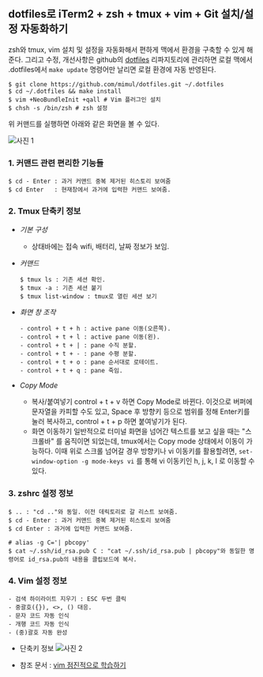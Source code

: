 dotfiles로 iTerm2 + zsh + tmux + vim + Git 설치/설정 자동화하기
---------------
zsh와 tmux, vim 설치 및 설정을 자동화해서 편하게 맥에서 환경을 구축할 수 있게 해준다. 그리고 수정, 개선사항은 github의 [dotfiles][git_dotfiles] 리파지토리에 관리하면 로컬 맥에서 .dotfiles에서 `make update` 명령어만 날리면 로컬 환경에 자동 반영된다.
```
$ git clone https://github.com/mimul/dotfiles.git ~/.dotfiles
$ cd ~/.dotfiles && make install
$ vim +NeoBundleInit +qall # Vim 플러그인 설치
$ chsh -s /bin/zsh # zsh 설정
```

위 커맨드를 실행하면 아래와 같은 화면을 볼 수 있다.

![사진 1][mac_terminal]

### 1. 커맨드 관련 편리한 기능들
```
$ cd - Enter : 과거 커맨드 중복 제거된 히스토리 보여줌
$ cd Enter   : 현재창에서 과거에 입력한 커맨드 보여줌.
```

### 2. Tmux 단축키 정보
- *기본 구성*
	* 상태바에는 접속 wifi, 배터리, 날짜 정보가 보임.
- *커맨드*
    ```
    $ tmux ls : 기존 세션 확인.
    $ tmux -a : 기존 세션 붙기
    $ tmux list-window : tmux로 열린 세션 보기
    ```

- *화면 창 조작*
    ```
    - control + t + h : active pane 이동(오른쪽).
    - control + t + l : active pane 이동(왼).
    - control + t + | : pane 수직 분할.
    - control + t + - : pane 수평 분할.
    - control + t + o : pane 순서대로 로테이트.
    - control + t + q : pane 죽임.
    ```

- *Copy Mode*
	* 복사/붙여넣기
	control + t + v 하면 Copy Mode로 바뀐다. 이것으로 버퍼에 문자열을 카피할 수도 있고,
	Space 후 방향키 등으로 범위를 정해 Enter키를 눌러 복사하고, control + t + p 하면 붙여넣기가 된다.
	* 화면 이동하기
	일반적으로 터미널 화면을 넘어간 텍스트를 보고 싶을 때는 "스크롤바" 를 움직이면 되었는데, tmux에서는 Copy mode 상태에서 이동이 가능하다.
	이때 위로 스크롤 넘어갈 경우 방향키나 vi 이동키를 활용할려면, `set-window-option -g mode-keys vi` 를 통해 vi 이동키인 h, j, k, l 로 이동할 수 있다.

### 3. zshrc 설정 정보
```
$ .. : "cd .."와 동일. 이전 데릭토리로 갈 리스트 보여줌.
$ cd - Enter : 과거 커맨드 중복 제거된 히스토리 보여줌
$ cd Enter : 과거에 입력한 커맨드 보여줌.

# alias -g C='| pbcopy'
$ cat ~/.ssh/id_rsa.pub C : "cat ~/.ssh/id_rsa.pub | pbcopy"와 동일한 명령어로 id_rsa.pub의 내용을 클립보드에 복사.
```

### 4. Vim 설정 정보
```
- 검색 하이라이트 지우기 : ESC 두번 클릭
- 중괄호({}), <>, () 대응.
- 문자 코드 자동 인식
- 개행 코드 자동 인식
- (중)괄호 자동 완성
```

- 단축키 정보
![사진 2][vim_image]

-  참조 문서 : [vim 점진적으로 학습하기][vim]

[mac_terminal]: http://i.imgur.com/sDxus3j.png
[git_dotfiles]: https://github.com/mimul/dotfiles
[vim]: http://www.mimul.com/pebble/default/2014/07/15/1405420918073.html
[vim_image]: http://www.mimul.com/pebble/default/images/blog/tech/vi-vim-cheat-sheet-ko.png